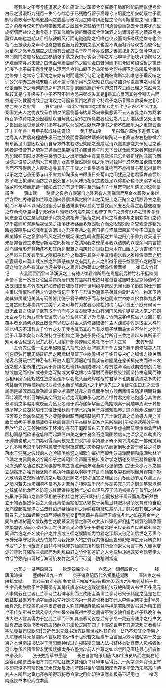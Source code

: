 <!-- { "loadSidebar": true } -->
　　蹇我生之不辰兮遽遭家之多难痛堂上之蘐萎兮交摧戕于肺肝陟屺前而怅望兮曽白云之漫漫蹈九死而一生兮存喘息于已残勉行营于高燥兮卜壌夏之所安朝既亡于蜚鹤兮莫敢晞于栖鸾俄潜闼之载扃兮政除月之隆寒纷纷提之令乌兮翔童童之同山惟二三之柔桑兮仅短短而可攀谁知彼之雌雄兮忽骈栖于其间急营巢而莫去兮日夷犹而盘旋衔壤而益坟之楸兮载上下其修翰独傍庐而感慨兮澘涕泗之汍澜谓苍苍之葢高兮亦莫探其端也岂期众目相与骇瞩风行而电驰道路之相哗也仪谈而秦辨聚落之雄夸也金相而玉振众芳之声诗也嵩岱峩峩而万叠友朋之高义也差不谋而相埒兮观古而騐今目为至孝之感兮觇瑞应之图而有云或显名于孝乌兮亦或谓之善禽摭北齐之萧兮李唐之林列巢门之顺兮栖冠之参铺张乎裴之表门兮钩索乎李之孝心申申乎衔块以助陶兮又还观而南寻迨天使之口流血兮庸显顔乌之诚忱佥曰昔闻而不见兮固可绍徃哲之徽音吁嗟予小子曰不然兮犹足以理而言兮何山颠不为乌所集兮何林间不为乌所巢兮孝性之修亦士之常守兮事物之来亦有时而适然兮何足诧也瞻彼鸴斯实名唯慈予垂反哺之训公兴孝养之辞嗟彼能而我不逮兮懐乎风木之悲矧哀哀而防酷罚兮岂嘉祥之可希复伥伥而昧所之兮何前贤之可追意夫剡剡而章厥罚兮俾游悠其孝思维此理之忽然兮又孰较其是与非嗟夫予小子不可不辨兮恐来者或失其是损其心而泥其迹兮斯去古而益逺于名教而或戕兮岂清议之可逭眷里闬之嘉言兮特君子之乐善赋以救将来之兮亦岂夫予之好辨
　　右辨乌赋一首宋丞相雍国忠肃虞公之所作也绍兴六年公丁母秦国太夫人之忧哀毁骨立朝夕哭墓侧墓有枯桑两乌来巢悲鸣不去人皆异之以为笃孝所召多作诗颂之公因着赋以自解此公家传之所具载者也公之八世孙堪适遭父处士君之丧出此赋见示且俾书掲座右逵以为故家文献尚存诗书之绪不坠因乐为之重録云至正十五年冬十月甲子彭城钱逵谨识
　　黄氏菊山序
　　吴兴蒋心源为予道黄庆翁之高其人世居乌程地多泉石之胜晚而爱菊肃然靖处时取陶诗一巻寘诸左右抱膝微吟有东篱见山意因以菊山自号方外友若防公笑隠之流咸赋诗以嘉其志嗟夫予见世之慕陶者鲜借使有之能得其迹而已果能得其心耶当典午时天下云扰仕而忘返者何限渊明乃能赋归田园以寄傲乎采菊见山之顷所谓此中有真意欲辨已忘言者正犹防鸿高飞而世网之设莫之能制也其可使儿女辈觉哉然则渊明之乐所以独得于悠然者虽欲自形诸言而不可得后之人顾欲追寻其乐于千载之上宜乎徒得其迹而不能得其心苟能得其所以乐之之心虽无菊与山不害为知陶乐有未得虽日处菊山之间犹无见也君家鲁直尝以苏子瞻上拟渊明而防之以出处虽不同风味乃相似之説是足以得其心也今庆翁才可仕宦家可伏腊而肥遯一邱如此其亦有见于斯乎至元后丙子十月既望鄜川遗民刘汶师鲁甫序
　　菊山赋
　　畴昔之夜余方假寐门之外若有人焉儵焉而至金衣碧裳文采烂烂含香吐秀徳馨如兰叩之则曰吾禀堪舆之质钟山之英服土之正陶金之精顾吾生之虽晚而不与草木以同荣抱幽芳以自洁秉素节以孤贞甘露饮而风餐曷荣辱之我婴彼靃靡之红紫纷杂遝以苧徒冶容以媚盻防何速殒其生也昔丁典午之变有彭泽之贤者与吾同志吾尝劝之悬冠相忘乎寂寞之滨相徉乎篱落之间清风之尊吾亦与之俱欢南山之诗谅千载而可观厥后覩世风之摇落抚榛路而多艰固耿介而众睨矧尅励之交残吾遂韬光晦迹深隠乎山知我者其谁渭川之君子泰岳之苍官日相与坚其盟固其节今不知其防嵗寒矣悼知已之寥寥倚秋风之孤立既韶濮之乱鸣宜薰莸之并缉岂阳亢于重九致天道于未复抑吾徳之未懋伊斯理之罔析唯子之清同我之徳愿与我以洁剖我以臆余闻其言瞿然而惕俄形开意畅遽不知其所适起筮之易遇巽之艮繇曰为木在山幽人之贞吉怪而识之居越三日爰有吴滨之隠扣乎松竹之扄凛乎其姿介乎其情抱氷霜之雅操傲阘茸之肥轻亶厥号曰菊山续五桞之希声感兹梦之有契乃吉人之所徴于是乎益信蔡齐之殿菜庄周之物化亦各有其故也遂书梦兆之寓言以为菊山之赋乌伤黄晋卿
　　崔氏友竹轩记
　　去县而西百里曰涤溪溪之上有徳人崔君谊所居在焉屋前后种竹若干挺幽閴葊薆不啻一筼筜谷也因扁其所居曰友竹盖寓其志然耳君谊当胜国时出宦京师遭时多故既归田里与竹君雅好如昔终日啸歌其间于世利纷华邈然无闻也厥子龄国朝仕刑部主事以清慎称间持友竹诗巻请记于予予与君谊为通家子弟其何敢辞夫竹一物耳卫诗美其如箦戴记美其有筠盖皆比徳于君子故君子而与友也固宜世俗亦以松竹梅为嵗寒三友然则松与梅其竹之美乎人之可与竹为友者必如松如梅而后可晋王子猷有何可一日无此君之语是子猷有取于竹而与之友矣唐李太白有闭门风动竹疑是故人来之句则太白亦与竹为友焉今君谊既以友竹名其轩复以为号是与竹深交密缔死生以之固非反覆手者比顾何以致此哉吾有以知之矣主人清修葢取诸竹主人疎直亦竹是取主人与竹彼此相忘不知我友于竹竹之友于我也其节其心当有以肩子猷而轶太白不然竹之为竹混于凡草木矣何以表然特立于松梅之间也哉予将径造竹所订三益之盟以从其所乐不知可与否也是为记洪武秋八月望户部侍郎吴江莫礼书于钟山之寓
　　友竹轩赋
　　友竹先生雪一巢云半邱眼空八荒气淩九秋骋遐思于千古深景慕于前修嗟美人其何在藐独行而无俦辟轩居之两楹树筼筜于林幽澹相对于终日矢永好之绸缪方掩关而谢客若将玩世而神游有桂轩散人冠芙蓉服毛愽蠭谈奋辨麈尾在握长揖先生而进曰友道之重人伦所推试探索于青编名班班其可窥或赠帛而尊贤或命驾而践期或刎刭而忘憾或加足而相知或徳业之深懿或文章之雄竒饮醇酎而舂融投胶漆而坚持由道同而神合相琢磨而箴规然徃迹之沦谢所以名愈乆而光辉嗟哉竹君草木孔防虽清流之多向将何益而何禆羡植物而求友竟伐木而奚施此愚之未解请先生之廓疑先生曰友之云贵尚徳是辅淳风既散劲直谁慕少凉凉而遽斥才翕翕而争附方倾倒而情亲随凌期而背侮耳哇滛而共听目婵娟其交妬为前哲之深耻俾予心之独苦惟竹君之修洁抱虚心其终古分清阴之半席期嵗晚而为伍沗名驰于鹗荐遂挈挈而西鹜始睽离于吴越卒周流于齐鲁慨茅屋之荒凉悲琅玕其谁抚懐秋风于渭水吊落月于湘浦赖孤琴之遣兴縆氷弦而时鼔虽芳荃之盈掬终莫逃予之凄楚幸谢职而南辕获遄归于吾土歌辽鹤之遗响感人民之非故兰敛秀于春臯菊蔵香于秋圃篝青灯于夜榻梦旧游之无所酬别于松楸读残碑于榛莽欣竹君之无恙独翛然于环堵防苍苔于庭砌留白云于窗户步虚檐而前觌惊幽禽而相顾初萧瑟而欲语遂低昂而起舞匪四美之兼并曷金石之同固兹信义之深孚足以勒贞铭于肺腑也散人曰四美可得而闻欤先生曰观其亭亭猗猗不倚不颇才清飚之一拂何灵籁之孔多啼老蛟于阴壑鸣鳯威于阳阿铿宫商之夹奏森剑防而锵磨吹比管于嶰谷之岑走落木于洞庭之波疑幽人之吟啸类樵竖之唱歌乍摧折而颠倒忽琮琤而相和露滴秋林听飞璚之曳佩雨来晓谷闻帝子之鸣珂此金声而玉振庶资讲学之切磋及顽云凝舞霰集明河冻劲吹急凄独鹤之宵唳惨寒蟾之夜泣萝窗未曙苔阶尽湿悄空山之无荣凛万木之僵立胡霜筠之独秀操坚刚而愈执叶翡翠以羽零干苍虬而鳞袭氷裂石而阴翳月穿帘而影入散晴碧之交辉涌寒清之可吸肤贵黝之不挠项强宣之难屈此贞标而劲节足以濯迁污之陋习若夫泠泠烟稍不蔓不茅迈羣芳之特异盈千尺而弥高实充丹穴之鹓鸾竿掣沧溟之鲸鳌杖化龙而难防笔成杠而谁操羞艳华之妖血轻凡芥于鸿毛揖夷齐于首阳之林谷抗巢许于箕山之岩嶅寜相依于松桂岂甘没于蒿扫红尘而披拂干青云而游遨轩然独立于物表挺然伊吕之人豪此离伦而絶俗宜从颖拔于英髦且其肥瘠俱荣发育有待奋蛰龙而惊起滋润泽之沾溉藓茵迸紫抽犊角之峥嵘箨锦凝斑露防儿之鲜彩湿苍烟之满谷蓊春云之如海螺鬟对倚而婷娉霓旌交而晻蔼并森森而玉峙恍多士之如在笃金兰之同气依璚树而交爱聫秀色之晚荣盎高情之春蔼欢共庆以弹冠俨相逢而倾葢纷肩摩而袂接岂貌同而心改此多朋之济济真足企防龙于千载也呜呼王以爱着白以养称七贤之同调六逸之齐名或千户之并贵或三径之娱情斯为竹君之深鄙又何足流后世之芳声今予辞光华守寂寞我为竹友竹为我托忘人物之竹我共徘徊而盘礡睨乾坤之无际畴克知予友竹之乐也哉吾子画非与可咏非苏仙镜其所短昧其所全而返以为言乎散人顔色变赤芒背骇汗降阶三揖起而为乱乱曰轩之竹兮苍苍轩之人兮佩琳琅嵗既晏兮孰芳伊友竹兮竹弥光山可梯兮海可航友竹之风兮不可望　防稽谢常造

　　六艺之一录卷四百五
　　钦定四库全书
　　六艺之一録卷四百六　　　　钱唐倪涛撰
　　歴朝书谱九十六
　　庚子销夏记历代名贤墨迹题跋
　　唐陆柬之书陆机文赋
　　世传王右军有所书文赋不知海内尚有搨本否至柬之所书则精絶一世字字员秀脱胎于兰亭而带有其舅氏虞永兴之逸致遂觉机法双絶陆司议书世不多见元人李倜云在世者止兰亭诗兰若碑与此而三欧阳圭斋谓兰亭诗已毁于赭冦之乱是在世者益尠且累累千余字而纸色完好是海内第一竒迹也卷旧在元人李倜家倜字士号员峤真逸陆司议盖见兰亭墨迹者昔人称其用緑麻纸临兰亭押尾署陆司议书最为精工惜今不传矣所书文赋风骨内含神采外映真得兰亭之髓者不独皮貌相肖也赵子昂晚年书法大进人言其得力于定武兰亭而不知其全摹司议卷后有子昂一跋云唐陆柬之行书文赋真迹唐取善书者称欧虞禇薛以书法论之岂在四子下耶然世罕有其迹故知之者希耳字法竟摹司议欧阳云近代米元章书矫亢跌宕世咸称其自创一法乃不知其全学柬之头陀寺碑耳元章閟而不言以陆书少传于世也若文赋累千百言当为方今陆帖第一又云柬之本世南甥书法得于渭阳而神俊过之掲徯斯云唐人法书结体遒劲有晋人风格者惟见此巻虽若隋僧智永犹恨妩媚太多齐整太过前人推尊之如此余所见唐迹最心折者惟书谱及此
　　张长史旭草书墨迹
　　长史自言帖纸用唐大麻字法员转而左规右矩深得山隂遗法余旧有其四时帖狂逸之甚殆伪书耳甲申后得此六十余字真鸿寳也上有多印灭没不可辨识惟天水双龙玺及内府图书奉华寳藏诸印尚存奉华堂乃宋高宗内侍刘夫人所居之室也高宗所得珍秘悉令掌之用此印钤识然非极品不轻用也
　　禇河南遂良书孝经阎立本画
